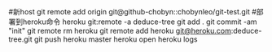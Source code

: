#新host
git remote add origin git@github-chobyn::chobynleo/git-test.git
#部署到heroku命令
heroku git:remote -a deduce-tree
git add .
git commit -am "init"
git remote rm heroku
git remote add heroku git@heroku.com:deduce-tree.git
git push heroku master
heroku open
heroku logs